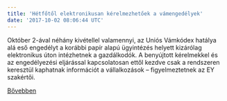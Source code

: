 ```yaml
---
title: 'Hétfőtől elektronikusan kérelmezhetőek a vámengedélyek'
date: '2017-10-02 08:06:44 UTC'
---
```


Október 2-ával néhány kivétellel valamennyi, az Uniós Vámkódex hatálya alá eső engedélyt a korábbi papír alapú ügyintézés helyett kizárólag elektronikus úton intézhetnek a gazdálkodók. A benyújtott kérelmekkel és az engedélyezési eljárással kapcsolatosan ettől kezdve csak a rendszeren keresztül kaphatnak információt a vállalkozások – figyelmeztetnek az EY szakértői.


[Bővebben](http://ift.tt/2hHxdTs)
